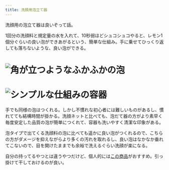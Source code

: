 ```yaml
---
title: 洗顔用泡立て器
---
```

洗顔用の泡立て器は良いぞって話。

1回分の洗顔料と規定量の水を入れて、10秒弱ほどシュコシュコやると、レモン1個分ぐらいの良い泡ができあがるという、簡単な仕組み。手に乗せてひっくり返しても落ちないような、良い泡ができる。

![](https://lh3.googleusercontent.com/HIPRcnR8Q1cbzBrdtPmOWzsWl6WuYW01rsW7YZkwEawLHtNsKYbNrxKwRrhhEAOahR8cSCJdGLU9nSn227OOj3fSmGkFsDYmrcNWvoN7jigNVBJXWGcTNe6zVm7fZYW6Nf-vRcBBrvYufDv17ZKDFOPGxDUHNbK4Y-xNlOD87-nmwAHv1notxLYh "角が立つようなふかふかの泡")
===============================================================================================================================================================================================================================================

![](https://lh5.googleusercontent.com/Ugw7FdLI-WuIHxnGiYCMJnDd6zHU_TQOQtyJqv8gr9kLSzfXaMe_MVWwLiOh49lTS7-oKns6k_pHUvIrh8k8Ql60rCzl2F9CM7db9j-poAl7KmXYts0T2RzESvH2eS3y7rkeHAtbbjIGSnfnRYJ49csTIzSBtUqPmNJATqe0mLKvgNZMvUfFpsAJ "シンプルな仕組みの容器")
=============================================================================================================================================================================================================================================

手でも同様の泡はつくれる。しかし不慣れな初心者には難しいものがあるし、慣れてても結構時間が掛かる。洗顔ネットと比べても、泡だて器の方がより素早く毎度安定した品質の泡が簡単につくれて、容器も洗いやすく清潔な印象がある。

泡タイプで出てくる洗顔料の泡に比べても遥かに良い泡がつくれるので、こちらの方がダメージを抑えながらより多くの汚れを取れるし、良い泡はなかなか垂れてこないので、目を開けたままでも余裕で洗えるぐらい洗顔が楽になる。

自分の持ってるやつとは違うやつだけど、個人的には[この商品](https://www.amazon.co.jp/dp/B09KMP9GDN)がおすすめ。引っ掛けて干しておけるのが良い。

